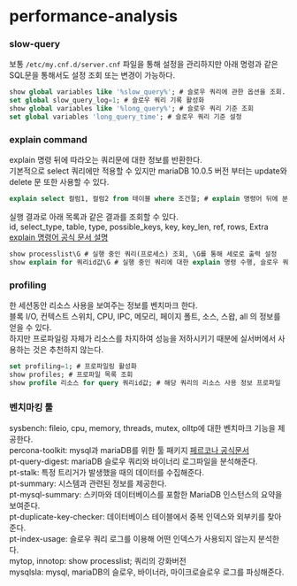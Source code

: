 # performance-analysis

### slow-query
보통 `/etc/my.cnf.d/server.cnf` 파일을 통해 설정을 관리하지만 아래 명령과 같은 SQL문을 통해서도 설정 조회 또는 변경이 가능하다.
```sql
show global variables like '%slow_query%'; # 슬로우 쿼리에 관한 옵션을 조회.
set global slow_query_log=1; # 슬로우 쿼리 기록 활성화
show global variables like '%long_query%'; # 슬로우 쿼리 기준 조회
set global variables 'long_query_time'; # 슬로우 쿼리 기준 설정
```

### explain command
explain 명령 뒤에 따라오는 쿼리문에 대한 정보를 반환한다.  
기본적으로 select 쿼리에만 적용할 수 있지만 mariaDB 10.0.5 버전 부터는 update와 delete 문 또한 사용할 수 있다.  
```sql
explain select 컬럼1, 컬럼2 from 테이블 where 조건절; # explain 명령어 뒤에 분석하길 원하는 쿼리를 입력하여 실행한다.
```
실행 결과로 아래 목록과 같은 결과를 조회할 수 있다.  
id, select_type, table, type, possible_keys, key, key_len, ref, rows, Extra  
[explain 명령어 공식 문서 설명](https://mariadb.com/kb/en/explain/)  

```sql
show processlist\G # 실행 중인 쿼리(프로세스) 조회, \G를 통해 세로로 출력 설정
show explain for 쿼리id값\G # 실행 중인 쿼리에 대한 explain 명령 수행, 슬로우 쿼리 결과가 나오기 전에 분석이 가능하다는 장점이 있다.
```

### profiling
한 세션동안 리소스 사용을 보여주는 정보를 벤치마크 한다.  
블록 I/O, 컨텍스트 스위치, CPU, IPC, 메모리, 페이지 폴트, 소스, 스왑, all 의 정보를 얻을 수 있다.  
하지만 프로파일링 자체가 리소스를 차지하여 성능을 저하시키기 때분에 실서버에서 사용하는 것은 추천하지 않는다.  
```sql
set profiling=1; # 프로파일링 활성화
show profiles; # 프로파일 목록 조회
show profile 리소스 for query 쿼리id값; # 해당 쿼리의 리소스 사용 정보 프로파일
```

### 벤치마킹 툴
sysbench: fileio, cpu, memory, threads, mutex, olltp에 대한 벤치마크 기능을 제공한다.  
percona-toolkit: mysql과 mariaDB를 위한 툴 패키지 [페르코나 공식문서](https://www.percona.com/percona-toolkit)  
pt-query-digest:  mariaDB 슬로우 쿼리와 바이너리 로그파일을 분석해준다.  
pt-stalk: 특정 트리거가 발생했을 때의 데이터를 수집해준다.  
pt-summary: 시스템과 관련된 정보를 제공한다.  
pt-mysql-summary: 스키마와 데이터베이스를 포함한 MariaDB 인스턴스의 요약을 보여준다.  
pt-duplicate-key-checker: 데이터베이스 테이블에서 중복 인덱스와 외부키를 찾아준다.  
pt-index-usage: 슬로우 쿼리 로그를 이용해 어떤 인덱스가 사용되지 않는지 분석한다.  
mytop, innotop: show processlist; 쿼리의 강화버전  
mysqlsla: mysql, mariaDB의 슬로우, 바이너라, 마이크로슬로우 로그를 파싱해준다.  

